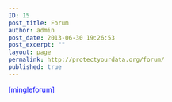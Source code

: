 ```yaml
---
ID: 15
post_title: Forum
author: admin
post_date: 2013-06-30 19:26:53
post_excerpt: ""
layout: page
permalink: http://protectyourdata.org/forum/
published: true
---
```

<span style="color: blue;">[mingleforum]</span>